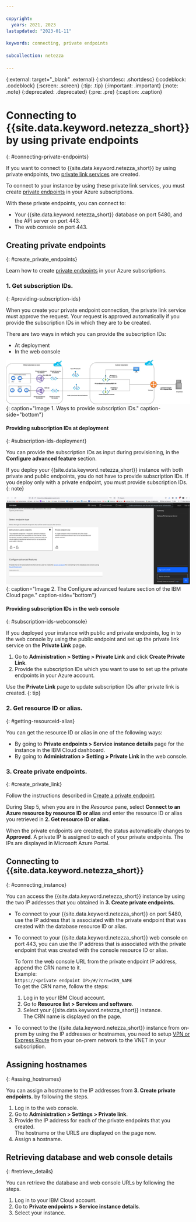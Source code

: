 ```yaml
---

copyright:
  years: 2021, 2023
lastupdated: "2023-01-11"

keywords: connecting, private endpoints

subcollection: netezza

---
```

{:external: target="_blank" .external}
{:shortdesc: .shortdesc}
{:codeblock: .codeblock}
{:screen: .screen}
{:tip: .tip}
{:important: .important}
{:note: .note}
{:deprecated: .deprecated}
{:pre: .pre}
{:caption: .caption}

# Connecting to {{site.data.keyword.netezza_short}} by using private endpoints
{: #connecting-private-endpoints}

If you want to connect to {{site.data.keyword.netezza_short}} by using private endpoints, two [private link services](https://learn.microsoft.com/en-us/azure/private-link/private-link-service-overview) are created.  

To connect to your instance by using these private link services, you must create [private endpoints](https://learn.microsoft.com/en-us/azure/private-link/private-endpoint-overview) in your Azure subscriptions.

With these private endpoints, you can connect to:

- Your {{site.data.keyword.netezza_short}} database on port 5480, and the API server on port 443.
- The web console on port 443.

## Creating private endpoints
{: #create_private_endpoints}

Learn how to create [private endpoints](https://learn.microsoft.com/en-us/azure/private-link/private-endpoint-overview) in your Azure subscriptions.

### 1. Get subscription IDs.
{: #providing-subscription-ids}

When you create your private endpoint connection, the private link service must approve the request. Your request is approved automatically if you provide the subscription IDs in which they are to be created.

There are two ways in which you can provide the subscription IDs:

- At deployment
- In the web console

![Providing subscription IDs](conn_wc_d.png){: caption="Image 1. Ways to provide subscription IDs." caption-side="bottom"}

#### Providing subscription IDs at deployment
{: #subscription-ids-deployment}

You can provide the subscription IDs as input during provisioning, in the **Configure advanced feature** section.

If you deploy your {{site.data.keyword.netezza_short}} instance with both private and public endpoints, you do not have to provide subscription IDs.
If you deploy only with a private endpoint, you must provide subscription IDs.
{: note}

![Connecting to {{site.data.keyword.netezza_short}}](connecting2.png){: caption="Image 2. The Configure advanced feature section of the IBM Cloud page." caption-side="bottom"}

#### Providing subscription IDs in the web console
{: #subscription-ids-webconsole}

If you deployed your instance with public and private endpoints, log in to the web console by using the public endpoint and set up the private link service on the **Private Link** page.  

1. Go to **Administration > Setting > Private Link** and click **Create Private Link**.
1. Provide the subscription IDs which you want to use to set up the private endpoints in your Azure account.

Use the **Private Link** page to update subscription IDs after private link is created.
{: tip}

### 2. Get resource ID or alias.
{: #getting-resourceid-alias}

You can get the resource ID or alias in one of the following ways:

- By going to **Private endpoints > Service instance details** page for the instance in the IBM Cloud dashboard.
- By going to **Administration > Setting > Private Link** in the web console.

### 3. Create private endpoints.
{: #create_private_link}

Follow the instructions described in [Create a private endpoint](https://learn.microsoft.com/en-us/azure/private-link/create-private-endpoint-portal?tabs=dynamic-ip#create-a-private-endpoint).  

During Step 5, when you are in the _Resource_ pane, select **Connect to an Azure resource by resource ID or alias** and enter the resource ID or alias you retrieved in **2. Get resource ID or alias**.

When the private endpoints are created, the status automatically changes to **Approved**. A private IP is assigned to each of your private endpoints. The IPs are displayed in Microsoft Azure Portal.

## Connecting to {{site.data.keyword.netezza_short}}
{: #connecting_instance}

You can access the {{site.data.keyword.netezza_short}} instance by using the two IP addesses that you obtained in **3. Create private endpoints.**

- To connect to your {{site.data.keyword.netezza_short}} on port 5480, use the IP address that is associated with the private endpoint that was created with the database resource ID or alias.

- To connect to your {{site.data.keyword.netezza_short}} web console on port 443, you can use the IP address that is associated with the private endpoint that was created with the console resource ID or alias.  

   To form the web console URL from the private endpoint IP address, append the CRN name to it.  
   Example:  
   `https://<private endpoint IP>/#/?crn=CRN_NAME`  
   To get the CRN name, follow the steps:

   1. Log in to your IBM Cloud account.
   1. Go to **Resource list > Services and software**.
   1. Select your {{site.data.keyword.netezza_short}} instance.  
      The CRN name is displayed on the page.

- To connect to the {{site.data.keyword.netezza_short}} instance from on-prem by using the IP addresses or hostnames, you need to setup [VPN or Express Route](https://learn.microsoft.com/en-us/azure/architecture/reference-architectures/hybrid-networking/) from your on-prem network to the VNET in your subscription.

## Assigning hostnames
{: #assing_hostnames}

You can assign a hostname to the IP addresses from **3. Create private endpoints.** by following the steps.

1. Log in to the web console.
1. Go to **Administration > Settings > Private link**.
1. Provide the IP address for each of the private endpoints that you created.  
   The hostname or the URLS are displayed on the page now.
1. Assign a hostname.

## Retrieving database and web console details
{: #retrieve_details}

You can retrieve the database and web console URLs by following the steps.

1. Log in to your IBM Cloud account.
1. Go to **Private endpoints > Service instance details**.
1. Select your instance.
